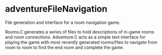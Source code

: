 # adventureFileNavigation
File generation and interface for a room navigation game.

Rooms.C generates a series of files to hold descriptions of in-game rooms and room connections. Adventure.C acts as a simple text interface for playing the game with most recently generated rooms/files to navigate from room to room to find the end room and complete the game.
